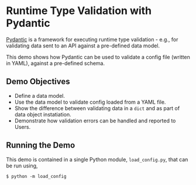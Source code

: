 # Runtime Type Validation with Pydantic

[Pydantic](https://docs.pydantic.dev/latest/) is a framework for executing runtime type validation - e.g., for validating data sent to an API against a pre-defined data model.

This demo shows how Pydantic can be used to validate a config file (written in YAML), against a pre-defined schema.

## Demo Objectives

* Define a data model.
* Use the data model to validate config loaded from a YAML file.
* Show the difference between validating data in a `dict` and as part of data object instatiation.
* Demonstrate how validation errors can be handled and reported to Users.

## Running the Demo

This demo is contained in a single Python module, `load_config.py`, that can be run using,

```text
$ python -m load_config
```
